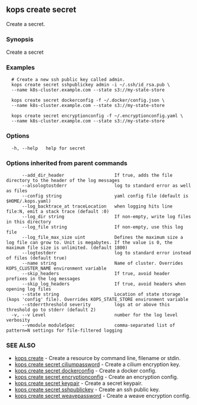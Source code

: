 
<!--- This file is automatically generated by make gen-cli-docs; changes should be made in the go CLI command code (under cmd/kops) -->

## kops create secret

Create a secret.

### Synopsis

Create a secret

### Examples

```
  # Create a new ssh public key called admin.
  kops create secret sshpublickey admin -i ~/.ssh/id_rsa.pub \
  --name k8s-cluster.example.com --state s3://my-state-store
  
  kops create secret dockerconfig -f ~/.docker/config.json \
  --name k8s-cluster.example.com --state s3://my-state-store
  
  kops create secret encryptionconfig -f ~/.encryptionconfig.yaml \
  --name k8s-cluster.example.com --state s3://my-state-store
```

### Options

```
  -h, --help   help for secret
```

### Options inherited from parent commands

```
      --add_dir_header                   If true, adds the file directory to the header of the log messages
      --alsologtostderr                  log to standard error as well as files
      --config string                    yaml config file (default is $HOME/.kops.yaml)
      --log_backtrace_at traceLocation   when logging hits line file:N, emit a stack trace (default :0)
      --log_dir string                   If non-empty, write log files in this directory
      --log_file string                  If non-empty, use this log file
      --log_file_max_size uint           Defines the maximum size a log file can grow to. Unit is megabytes. If the value is 0, the maximum file size is unlimited. (default 1800)
      --logtostderr                      log to standard error instead of files (default true)
      --name string                      Name of cluster. Overrides KOPS_CLUSTER_NAME environment variable
      --skip_headers                     If true, avoid header prefixes in the log messages
      --skip_log_headers                 If true, avoid headers when opening log files
      --state string                     Location of state storage (kops 'config' file). Overrides KOPS_STATE_STORE environment variable
      --stderrthreshold severity         logs at or above this threshold go to stderr (default 2)
  -v, --v Level                          number for the log level verbosity
      --vmodule moduleSpec               comma-separated list of pattern=N settings for file-filtered logging
```

### SEE ALSO

* [kops create](kops_create.md)	 - Create a resource by command line, filename or stdin.
* [kops create secret ciliumpassword](kops_create_secret_ciliumpassword.md)	 - Create a cilium encryption key.
* [kops create secret dockerconfig](kops_create_secret_dockerconfig.md)	 - Create a docker config.
* [kops create secret encryptionconfig](kops_create_secret_encryptionconfig.md)	 - Create an encryption config.
* [kops create secret keypair](kops_create_secret_keypair.md)	 - Create a secret keypair.
* [kops create secret sshpublickey](kops_create_secret_sshpublickey.md)	 - Create an ssh public key.
* [kops create secret weavepassword](kops_create_secret_weavepassword.md)	 - Create a weave encryption config.

